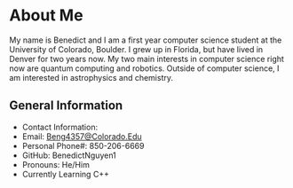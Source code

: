 # About Me
My name is Benedict and I am a first year computer science student at the University of Colorado, Boulder. I grew up in Florida, but have lived in Denver for two years now. My two main interests in computer science right now are quantum computing and robotics. Outside of computer science, I am interested in astrophysics and chemistry.
## General Information
- Contact Information:
-  Email: Beng4357@Colorado.Edu
-  Personal Phone#: 850-206-6669
-  GitHub: BenedictNguyen1
- Pronouns: He/Him
- Currently Learning C++